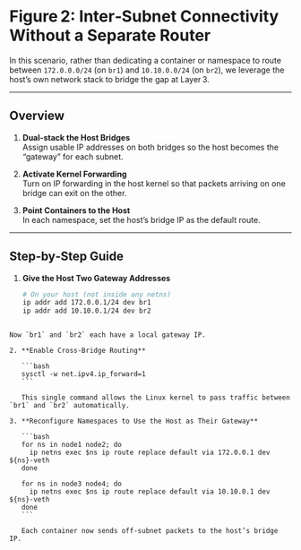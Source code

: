 # Figure 2: Inter‑Subnet Connectivity Without a Separate Router

In this scenario, rather than dedicating a container or namespace to route between `172.0.0.0/24` (on `br1`) and `10.10.0.0/24` (on `br2`), we leverage the host’s own network stack to bridge the gap at Layer 3.

---

## Overview

1. **Dual‑stack the Host Bridges**  
   Assign usable IP addresses on both bridges so the host becomes the “gateway” for each subnet.

2. **Activate Kernel Forwarding**  
   Turn on IP forwarding in the host kernel so that packets arriving on one bridge can exit on the other.

3. **Point Containers to the Host**  
   In each namespace, set the host’s bridge IP as the default route.

---

## Step‑by‑Step Guide

1. **Give the Host Two Gateway Addresses**
   ```bash
   # On your host (not inside any netns)
   ip addr add 172.0.0.1/24 dev br1
   ip addr add 10.10.0.1/24 dev br2
   ```

````

Now `br1` and `br2` each have a local gateway IP.

2. **Enable Cross‑Bridge Routing**

   ```bash
   sysctl -w net.ipv4.ip_forward=1
   ```

   This single command allows the Linux kernel to pass traffic between `br1` and `br2` automatically.

3. **Reconfigure Namespaces to Use the Host as Their Gateway**

   ```bash
   for ns in node1 node2; do
     ip netns exec $ns ip route replace default via 172.0.0.1 dev ${ns}-veth
   done

   for ns in node3 node4; do
     ip netns exec $ns ip route replace default via 10.10.0.1 dev ${ns}-veth
   done
   ```

   Each container now sends off‑subnet packets to the host’s bridge IP.
````
